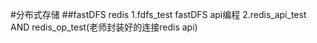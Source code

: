 #分布式存储
##fastDFS redis 
    1.fdfs_test  fastDFS api编程
    2.redis_api_test AND  redis_op_test(老师封装好的连接redis api)









